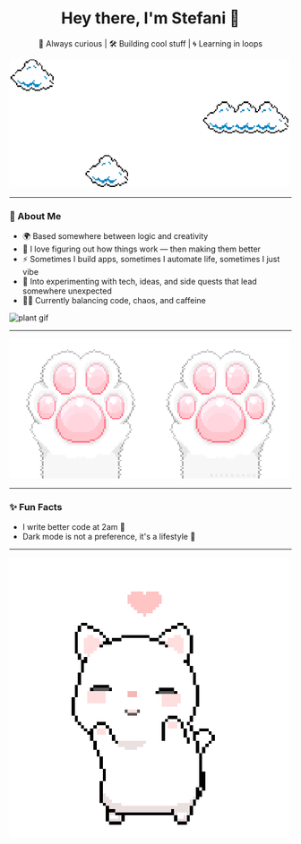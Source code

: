 <h1 align="center">Hey there, I'm Stefani 👋</h1> 
<p align="center">
   🧠 Always curious | 🛠 Building cool stuff | 🌀 Learning in loops
</p>

![clouds gif](./assets/clouds.gif) 

---

### 🧩 About Me
 
- 🌍 Based somewhere between logic and creativity  
- 🔎 I love figuring out how things work — then making them better  
- ⚡ Sometimes I build apps, sometimes I automate life, sometimes I just vibe  
- 🧪 Into experimenting with tech, ideas, and side quests that lead somewhere unexpected  
- 🧘‍♂️ Currently balancing code, chaos, and caffeine  

![plant gif](./assets/plant.gif) 

---

![catClaws gif](./assets/catClaws.gif) 

---
### ✨ Fun Facts

- I write better code at 2am 🌙  
- Dark mode is not a preference, it's a lifestyle 🌚

---

![catDancing gif](./assets/catDancing.gif)
